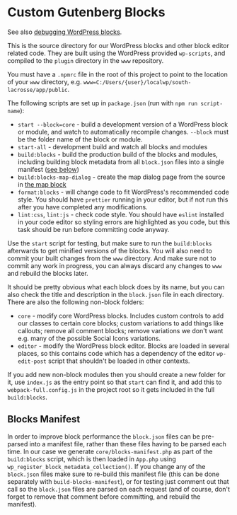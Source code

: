 # Custom Gutenberg Blocks

See also [debugging WordPress blocks](../../docs/development-help.md#debugging-wordpress-blocks).

This is the source directory for our WordPress blocks and other block editor related code. They are built using the WordPress provided `wp-scripts`, and compiled to the `plugin` directory in the `www` repository.

You must have a `.npmrc` file in the root of this project to point to the location of your `www` directory, e.g. `www=C:/Users/{user}/localwp/south-lacrosse/app/public`.

The following scripts are set up in `package.json` (run with `npm run script-name`):

* `start --block=core` - build a development version of a WordPress block or module, and watch to automatically recompile changes. `--block` must be the folder name of the block or module.
* `start-all` - development build and watch all blocks and modules
* `build:blocks` - build the production build of the blocks and modules, including building block metadata from all `block.json` files into a single manifest ([see below](#blocks-manifest))
* `build:blocks-map-dialog` - create the map dialog page from the source in [the map block](map/)
* `format:blocks` - will change code to fit WordPress's recommended code style. You should have `prettier` running in your editor, but if not run this after you have completed any modifications.
* `lint:css`, `lint:js` - check code style. You should have `eslint` installed in your code editor so styling errors are highlighted as you code, but this task should be run before committing code anyway.

Use the `start` script for testing, but make sure to run the `build:blocks` afterwards to get minified versions of the blocks. You will also need to commit your built changes from the `www` directory. And make sure not to commit any work in progress, you can always discard any changes to `www` and rebuild the blocks later.

It should be pretty obvious what each block does by its name, but you can also check the title and description in the `block.json` file in each directory. There are also the following non-block folders:

* `core` - modify core WordPress blocks. Includes custom controls to add our classes to certain core blocks; custom variations to add things like callouts; remove all comment blocks; remove variations we don't want e.g. many of the possible Social Icons variations.
* `editor` - modify the WordPress block editor. Blocks are loaded in several places, so this contains code which has a dependency of the editor `wp-edit-post` script that shouldn't be loaded in other contexts.

If you add new non-block modules then you should create a new folder for it, use `index.js` as the entry point so that `start` can find it, and add this to `webpack-full.config.js` in the project root so it gets included in the full `build:blocks`.

## Blocks Manifest

In order to improve block performance the `block.json` files can be pre-parsed into a manifest file, rather than these files having to be parsed each time. In our case we generate `core/blocks-manifest.php` as part of the `build:blocks` script, which is then loaded in `App.php` using `wp_register_block_metadata_collection()`. If you change any of the `block.json` files make sure to re-build this manifest file (this can be done separately with `build-blocks-manifest`), or for testing just comment out that call so the `block.json` files are parsed on each request (and of course, don't forget to remove that comment before committing, and rebuild the manifest).
